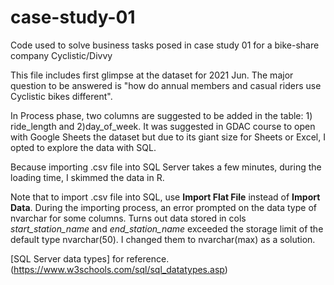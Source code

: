# case-study-01
Code used to solve business tasks posed in case study 01 for a bike-share company Cyclistic/Divvy

This file includes first glimpse at the dataset for 2021 Jun.
The major question to be answered is "how do annual members and casual riders use Cyclistic bikes different".

In Process phase, two columns are suggested to be added in the table: 1) ride_length and 2)day_of_week.
It was suggested in GDAC course to open with Google Sheets the dataset but due to its giant size for Sheets or Excel, 
I opted to explore the data with SQL.

Because importing .csv file into SQL Server takes a few minutes, during the loading time, I skimmed the data in R.

Note that to import .csv file into SQL, use **Import Flat File** instead of **Import Data**.
During the importing process, an error prompted on the data type of nvarchar for some columns.
Turns out data stored in cols *start_station_name* and *end_station_name* exceeded the storage limit of the default type nvarchar(50).
I changed them to nvarchar(max) as a solution. 

[SQL Server data types] for reference. (https://www.w3schools.com/sql/sql_datatypes.asp)
